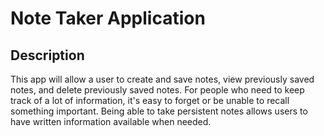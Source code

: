 # Note Taker Application

## Description

This app will allow a user to create and save notes, view previously saved notes, and delete previously saved notes. For people who need to keep track of a lot of information, it's easy to forget or be unable to recall something important. Being able to take persistent notes allows users to have written information available when needed.





